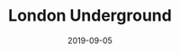 --- 
layout: sheets-layout
title: "London Underground"
date: 2019-09-05
categories: arrangements
permalink: ":categories/:year/:month/:day/:title"
pdf-link: london-underground-adam-kay.pdf
pdf-lyric: london-underground-adam-kay-lyrics.pdf
yt-link: #
muse-link: https://musescore.com/user/28025112/scores/5700761
---